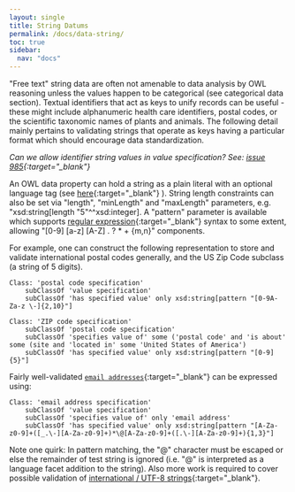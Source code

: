 ```yaml
---
layout: single
title: String Datums
permalink: /docs/data-string/
toc: true
sidebar:
  nav: "docs"
---
```


"Free text" string data are often not amenable to data analysis by OWL reasoning unless the values happen to be categorical (see categorical data section).  Textual identifiers that act as keys to unify records can be useful - these might include alphanumeric health care identifiers, postal codes, or the scientific taxonomic names of plants and animals. The following detail mainly pertains to validating strings that operate as keys having a particular format which should encourage data standardization. 


*Can we allow identifier string values in value specification? See: [issue 985](https://github.com/obi-ontology/obi/issues/985){:target="_blank"}*


An OWL data property can hold a string as a plain literal with an optional language tag (see [here](https://www.w3.org/2007/OWL/wiki/PlainLiteral){:target="_blank"} ). String length constraints can also be set via "length", "minLength" and "maxLength" parameters, e.g. "xsd:string[length "5"^^xsd:integer]. A "pattern" parameter is available which supports [regular expression](https://www.regular-expressions.info/xml.html){:target="_blank"} syntax to some extent, allowing "[0-9] [a-z] [A-Z] . ? * + {m,n}" components.

For example, one can construct the following representation to store and validate international postal codes generally, and the US Zip Code subclass (a string of 5 digits). 

<!--
[//]: # (        Class: 'string value specification'        subClassOf 'has specified value' only xsd:string)

[//]: # (        subClassOf 'string value specification')
-->

    Class: 'postal code specification'
        subClassOf 'value specification'
        subClassOf 'has specified value' only xsd:string[pattern "[0-9A-Za-z \-]{2,10}"]

    Class: 'ZIP code specification'
        subClassOf 'postal code specification'
        subClassOf 'specifies value of' some ('postal code' and 'is about' some (site and 'located in' some 'United States of America')
        subClassOf 'has specified value' only xsd:string[pattern "[0-9]{5}"]

Fairly well-validated [`email addresses`](http://purl.obolibrary.org/obo/IAO_0000429){:target="_blank"} can be expressed using:

<!--
[//]: # (        subClassOf 'string value specification')
-->

    Class: 'email address specification'
        subClassOf 'value specification'
        subClassOf 'specifies value of' only 'email address' 
        subClassOf 'has specified value' only xsd:string[pattern "[A-Za-z0-9]+([_.\-][A-Za-z0-9]+)*\@[A-Za-z0-9]+([.\-][A-Za-z0-9]+){1,3}"]

Note one quirk: In pattern matching, the "@" character must be escaped or else the remainder of test string is ignored (i.e. "@" is interpreted as a language facet addition to the string).  Also more work is required to cover possible validation of [international / UTF-8 strings](https://www.regular-expressions.info/unicode.html){:target="_blank"}.
